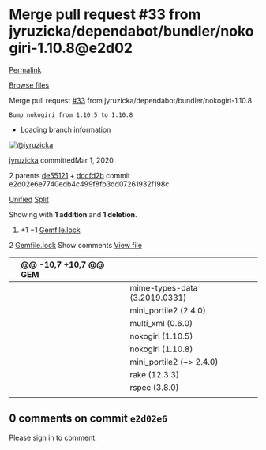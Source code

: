 # Merge pull request \#33 from jyruzicka/dependabot/bundler/nokogiri-1.10.8@e2d02

[Permalink](merge-pull-request-33-from-jyruzicka-dependabot-bundler-nokogiri-1.10.8-e2d02.md)

[Browse files](../tree/jyruzicka-omniboard.md)

 Merge pull request [\#33](../pull/bump-nokogiri-from-1.10.5-to-1.10.8-by-dependabot-pull-request-33.md) from jyruzicka/dependabot/bundler/nokogiri-1.10.8

```text
Bump nokogiri from 1.10.5 to 1.10.8
```

* Loading branch information

 [![@jyruzicka](https://avatars.githubusercontent.com/u/2096454?s=40&v=4)](https://github.com/jyruzicka)

[jyruzicka](../jyruzicka-omniboard-9.md) committedMar 1, 2020

 2 parents [de55121](https://github.com/jyruzicka/omniboard/commit/de5512117c07a4c63b34d953eb9efd123ed4db10) + [ddcfd2b](https://github.com/jyruzicka/omniboard/commit/ddcfd2b17449bc0d3d09564df8368a7f2ed55ef1) commit e2d02e6e7740edb4c499f8fb3dd07261932f198c

 [Unified](https://github.com/jyruzicka/omniboard/commit/e2d02e6e7740edb4c499f8fb3dd07261932f198c?branch=e2d02e6e7740edb4c499f8fb3dd07261932f198c&diff=unified) [Split](https://github.com/jyruzicka/omniboard/commit/e2d02e6e7740edb4c499f8fb3dd07261932f198c?branch=e2d02e6e7740edb4c499f8fb3dd07261932f198c&diff=split)

 Showing with **1 addition** and **1 deletion**.

1.  +1 −1 [Gemfile.lock](merge-pull-request-33-from-jyruzicka-dependabot-bundler-nokogiri-1.10.8-e2d02.md#diff-89cade48462044ee1b672dc5f4c3ec250fbd29effcd8932096a23c1283c6731f)

2 [Gemfile.lock](merge-pull-request-33-from-jyruzicka-dependabot-bundler-nokogiri-1.10.8-e2d02.md#diff-89cade48462044ee1b672dc5f4c3ec250fbd29effcd8932096a23c1283c6731f)  Show comments [View file](https://github.com/jyruzicka/omniboard/blob/e2d02e6e7740edb4c499f8fb3dd07261932f198c/Gemfile.lock)

|  | @@ -10,7 +10,7 @@ GEM |  |
| :--- | :--- | :--- |
|  |  |  mime-types-data \(3.2019.0331\) |
|  |  |  mini\_portile2 \(2.4.0\) |
|  |  |  multi\_xml \(0.6.0\) |
|  |  |  nokogiri \(1.10.5\) |
|  |  |  nokogiri \(1.10.8\) |
|  |  |  mini\_portile2 \(~&gt; 2.4.0\) |
|  |  |  rake \(12.3.3\) |
|  |  |  rspec \(3.8.0\) |
|  |  |  |

##  0 comments on commit `e2d02e6`

 Please [sign in](https://github.com/login?return_to=https%3A%2F%2Fgithub.com%2Fjyruzicka%2Fomniboard%2Fcommit%2Fe2d02e6e7740edb4c499f8fb3dd07261932f198c) to comment.


